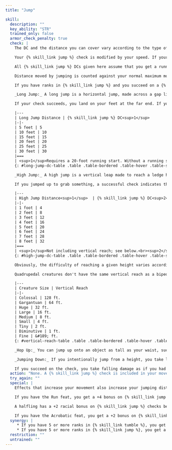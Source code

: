 ```yaml
---
title: "Jump"

skill:
  description: ""
  key_ability: "STR"
  trained_only: false
  armor_check_penalty: true
  check: |
    The DC and the distance you can cover vary according to the type of jump you are attempting (see below).

    Your {% skill_link jump %} check is modified by your speed. If your speed is 30 feet then no modifier based on speed applies to the check. If your speed is less than 30 feet, you take a -6 penalty for every 10 feet of speed less than 30 feet. If your speed is greater than 30 feet, you gain a +4 bonus for every 10 feet beyond 30 feet.

    All {% skill_link jump %} DCs given here assume that you get a running start, which requires that you move at least 20 feet in a straight line before attempting the jump. If you do not get a running start, the DC for the jump is doubled.

    Distance moved by jumping is counted against your normal maximum movement in a round.

    If you have ranks in {% skill_link jump %} and you succeed on a {% skill_link jump %} check, you land on your feet (when appropriate). If you attempt a {% skill_link jump %} check untrained, you land prone unless you beat the DC by 5 or more.

    _Long Jump:_ A long jump is a horizontal jump, made across a gap like a chasm or stream. At the midpoint of the jump, you attain a vertical height equal to one-quarter of the horizontal distance. The DC for the jump is equal to the distance jumped (in feet).

    If your check succeeds, you land on your feet at the far end. If you fail the check by less than 5, you don't clear the distance, but you can make a DC 15 Reflex save to grab the far edge of the gap. You end your movement grasping the far edge. If that leaves you dangling over a chasm or gap, getting up requires a move action and a DC 15 {% skill_link climb %} check.

    |---
    | Long Jump Distance | {% skill_link jump %} DC<sup>1</sup>
    |-|-
    | 5 feet | 5
    | 10 feet | 10
    | 15 feet | 15
    | 20 feet | 20
    | 25 feet | 25
    | 30 feet | 30
    |===
    | <sup>1</sup>Requires a 20-foot running start. Without a running start, double the DC. |<
    {: #long-jump-dc-table .table .table-bordered .table-hover .table-striped data-caption="Table: Long Jump DCs" }

    _High Jump:_ A high jump is a vertical leap made to reach a ledge high above or to grasp something overhead. The DC is equal to 4 times the distance to be cleared.

    If you jumped up to grab something, a successful check indicates that you reached the desired height. If you wish to pull yourself up, you can do so with a move action and a DC 15 {% skill_link climb %} check. If you fail the {% skill_link jump %} check, you do not reach the height, and you land on your feet in the same spot from which you jumped. As with a long jump, the DC is doubled if you do not get a running start of at least 20 feet.

    |---
    | High Jump Distance<sup>1</sup>  | {% skill_link jump %} DC<sup>2</sup>
    |-|-
    | 1 foot | 4
    | 2 feet | 8
    | 3 feet | 12
    | 4 feet | 16
    | 5 feet | 20
    | 6 feet | 24
    | 7 feet | 28
    | 8 feet | 32
    |===
    | <sup>1</sup>Not including vertical reach; see below.<br><sup>2</sup>Requires a 20-foot running start. Without a running start, double the DC. |<
    {: #high-jump-dc-table .table .table-bordered .table-hover .table-striped data-caption="Table: High Jump DCs" }

    Obviously, the difficulty of reaching a given height varies according to the size of the character or creature. The maximum vertical reach (height the creature can reach without jumping) for an average creature of a given size is shown on the table below. (As a Medium creature, a typical human can reach 8 feet without jumping.)

    Quadrupedal creatures don't have the same vertical reach as a bipedal creature; treat them as being one size category smaller.

    |---
    | Creature Size | Vertical Reach
    |-|-
    | Colossal | 128 ft.
    | Gargantuan | 64 ft.
    | Huge | 32 ft.
    | Large | 16 ft.
    | Medium | 8 ft.
    | Small | 4 ft.
    | Tiny | 2 ft.
    | Diminutive | 1 ft.
    | Fine | &#189; ft.
    {: #vertical-reach-table .table .table-bordered .table-hover .table-striped data-caption="Table: Vertical Reach by Creature Size" }

    _Hop Up:_ You can jump up onto an object as tall as your waist, such as a table or small boulder, with a DC 10 {% skill_link jump %} check. Doing so counts as 10 feet of movement, so if your speed is 30 feet, you could move 20 feet, then hop up onto a counter. You do not need to get a running start to hop up, so the DC is not doubled if you do not get a running start.

    _Jumping Down:_ If you intentionally jump from a height, you take less damage than you would if you just fell. The DC to jump down from a height is 15. You do not have to get a running start to jump down, so the DC is not doubled if you do not get a running start.

    If you succeed on the check, you take falling damage as if you had dropped 10 fewer feet than you actually did.
  action: "None. A {% skill_link jump %} check is included in your movement, so it is part of a move action. If you run out of movement mid-jump, your next action (either on this turn or, if necessary, on your next turn) must be a move action to complete the jump."
  try_again: ""
  special: |
    Effects that increase your movement also increase your jumping distance, since your check is modified by your speed.

    If you have the Run feat, you get a +4 bonus on {% skill_link jump %} checks for any jumps made after a running start.

    A halfling has a +2 racial bonus on {% skill_link jump %} checks because halflings are agile and athletic.

    If you have the Acrobatic feat, you get a +2 bonus on {% skill_link jump %} checks.
  synergy: |
     * If you have 5 or more ranks in {% skill_link tumble %}, you get a synergy bonus on {% skill_link jump %} checks.
     * If you have 5 or more ranks in {% skill_link jump %}, you get a synergy bonus on {% skill_link tumble %} checks.
  restriction: ""
  untrained: ""
---
```

